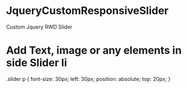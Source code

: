 # JqueryCustomResponsiveSlider
Custom Jquery RWD Slider

# Add Text, image or any elements in side Slider li

.slider p {
    font-size: 30px;
    left: 30px;
    position: absolute;
    top: 20px;
}

